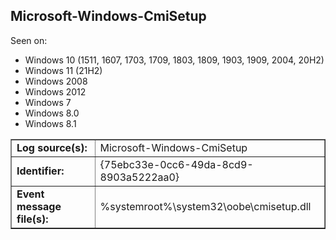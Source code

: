 ## Microsoft-Windows-CmiSetup

Seen on:
* Windows 10 (1511, 1607, 1703, 1709, 1803, 1809, 1903, 1909, 2004, 20H2)
* Windows 11 (21H2)
* Windows 2008
* Windows 2012
* Windows 7
* Windows 8.0
* Windows 8.1

<table border="1" class="docutils">
  <tbody>
    <tr>
      <td><b>Log source(s):</b></td>
      <td>Microsoft-Windows-CmiSetup</td>
    </tr>
    <tr>
      <td><b>Identifier:</b></td>
      <td>{75ebc33e-0cc6-49da-8cd9-8903a5222aa0}</td>
    </tr>
    <tr>
      <td><b>Event message file(s):</b></td>
      <td>%systemroot%\system32\oobe\cmisetup.dll</td>
    </tr>
  </tbody>
</table>

&nbsp;

